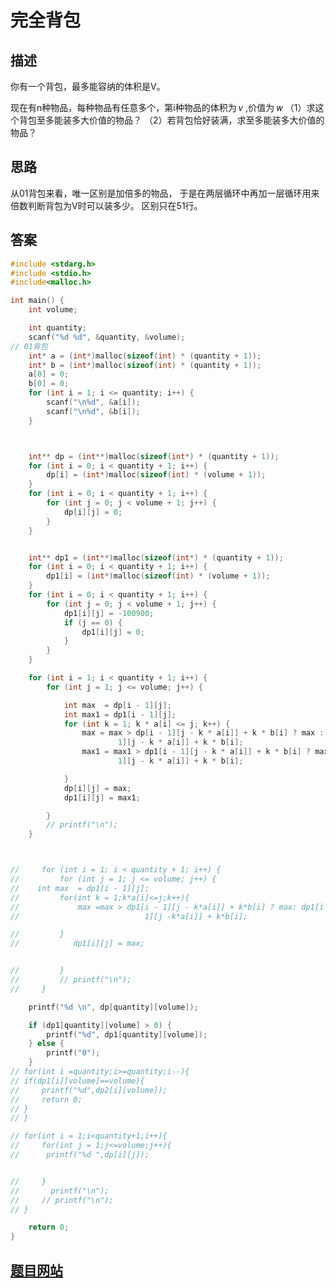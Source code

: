 # 完全背包

## 描述
你有一个背包，最多能容纳的体积是V。

现在有n种物品，每种物品有任意多个，第i种物品的体积为
𝑣
,价值为
𝑤
（1）求这个背包至多能装多大价值的物品？
（2）若背包恰好装满，求至多能装多大价值的物品？

## 思路
从01背包来看，唯一区别是加倍多的物品，
于是在两层循环中再加一层循环用来倍数判断背包为V时可以装多少。
区别只在51行。
## 答案
``` c
#include <stdarg.h>
#include <stdio.h>
#include<malloc.h>

int main() {
    int volume;

    int quantity;
    scanf("%d %d", &quantity, &volume);
// 01背包
    int* a = (int*)malloc(sizeof(int) * (quantity + 1));
    int* b = (int*)malloc(sizeof(int) * (quantity + 1));
    a[0] = 0;
    b[0] = 0;
    for (int i = 1; i <= quantity; i++) {
        scanf("\n%d", &a[i]);
        scanf("\n%d", &b[i]);
    }



    int** dp = (int**)malloc(sizeof(int*) * (quantity + 1));
    for (int i = 0; i < quantity + 1; i++) {
        dp[i] = (int*)malloc(sizeof(int) * (volume + 1));
    }
    for (int i = 0; i < quantity + 1; i++) {
        for (int j = 0; j < volume + 1; j++) {
            dp[i][j] = 0;
        }
    }


    int** dp1 = (int**)malloc(sizeof(int*) * (quantity + 1));
    for (int i = 0; i < quantity + 1; i++) {
        dp1[i] = (int*)malloc(sizeof(int) * (volume + 1));
    }
    for (int i = 0; i < quantity + 1; i++) {
        for (int j = 0; j < volume + 1; j++) {
            dp1[i][j] = -100900;
            if (j == 0) {
                dp1[i][j] = 0;
            }
        }
    }

    for (int i = 1; i < quantity + 1; i++) {
        for (int j = 1; j <= volume; j++) {

            int max  = dp[i - 1][j];
            int max1 = dp1[i - 1][j];
            for (int k = 1; k * a[i] <= j; k++) {
                max = max > dp[i - 1][j - k * a[i]] + k * b[i] ? max : dp[i -
                        1][j - k * a[i]] + k * b[i];
                max1 = max1 > dp1[i - 1][j - k * a[i]] + k * b[i] ? max1 : dp1[i -
                        1][j - k * a[i]] + k * b[i];

            }
            dp[i][j] = max;
            dp1[i][j] = max1;

        }
        // printf("\n");
    }



//     for (int i = 1; i < quantity + 1; i++) {
//         for (int j = 1; j <= volume; j++) {
//    int max  = dp1[i - 1][j];
//         for(int k = 1;k*a[i]<=j;k++){
//             max =max > dp1[i - 1][j - k*a[i]] + k*b[i] ? max: dp1[i -
//                            1][j -k*a[i]] + k*b[i];

//         }
//            dp1[i][j] = max;


//         }
//         // printf("\n");
//     }

    printf("%d \n", dp[quantity][volume]);

    if (dp1[quantity][volume] > 0) {
        printf("%d", dp1[quantity][volume]);
    } else {
        printf("0");
    }
// for(int i =quantity;i>=quantity;i--){
// if(dp1[i][volume]==volume){
//     printf("%d",dp2[i][volume]);
//     return 0;
// }
// }

// for(int i = 1;i<quantity+1;i++){
//     for(int j = 1;j<=volume;j++){
//      printf("%d ",dp[i][j]);


//     }
//       printf("\n");
//     // printf("\n");
// }

    return 0;
}
```

## [题目网站](https://www.nowcoder.com/practice/735a34ff4672498b95660f43b7fcd628?tpId=308&tqId=1292435&ru=/exam/oj&qru=/ta/algorithm-start/question-ranking&sourceUrl=%2Fexam%2Foj%3Fpage%3D1%26tab%3D%25E7%25AE%2597%25E6%25B3%2595%25E7%25AF%2587%26topicId%3D308)
